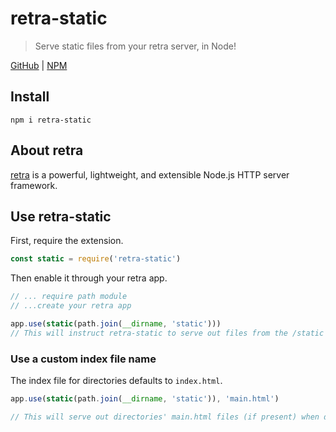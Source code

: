 # retra-static
> Serve static files from your retra server, in Node!

[GitHub](https://github.com/ethanent/retra-static) | [NPM](https://www.npmjs.com/package/retra-static)

## Install

```shell
npm i retra-static
```

## About retra

[retra](https://github.com/ethanent/retra) is a powerful, lightweight, and extensible Node.js HTTP server framework.

## Use retra-static

First, require the extension.

```js
const static = require('retra-static')
```

Then enable it through your retra app.

```js
// ... require path module
// ...create your retra app

app.use(static(path.join(__dirname, 'static')))
// This will instruct retra-static to serve out files from the /static directory
```

### Use a custom index file name

The index file for directories defaults to `index.html`.

```js
app.use(static(path.join(__dirname, 'static')), 'main.html')

// This will serve out directories' main.html files (if present) when directories are requested.
```